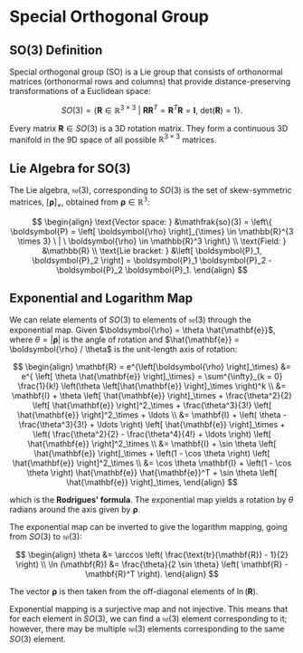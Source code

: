 # Special Orthogonal Group

## SO(3) Definition

Special orthogonal group (SO) is a Lie group that consists of orthonormal matrices (orthonormal rows and columns) that provide distance-preserving transformations of a Euclidean space:

$$
SO(3) = \left\{ \mathbf{R} \in \mathbb{R}^{3 \times 3} \ | \ \mathbf{R} \mathbf{R}^T = \mathbf{R}^T \mathbf{R} = \mathbf{I}, \ \text{det}(\mathbf{R}) = 1 \right\}.
$$

Every matrix $\mathbf{R} \in SO(3)$ is a 3D rotation matrix. They form a continuous 3D manifold in the 9D space of all possible $\mathbb{R}^{3 \times 3}$ matrices. 

## Lie Algebra for SO(3)

The Lie algebra, $\mathfrak{so}(3)$, corresponding to $SO(3)$ is the set of skew-symmetric matrices, $\left[ \boldsymbol{\rho} \right]_\times$, obtained from $\boldsymbol{\rho} \in \mathbb{R^3}$:

$$
\begin{align}
\text{Vector space: } &\mathfrak{so}(3) = \left\{ \boldsymbol{P} = \left[ \boldsymbol{\rho} \right]_{\times} \in \mathbb{R}^{3 \times 3} \ | \ \boldsymbol{\rho} \in \mathbb{R}^3 \right\} \\
\text{Field: } &\mathbb{R} \\
\text{Lie bracket: } &\left[ \boldsymbol{P}_1, \boldsymbol{P}_2  \right] = \boldsymbol{P}_1 \boldsymbol{P}_2 - \boldsymbol{P}_2 \boldsymbol{P}_1.
\end{align}
$$

## Exponential and Logarithm Map

We can relate elements of $SO(3)$ to elements of $\mathfrak{so}(3)$ through the exponential map. Given $\boldsymbol{\rho} = \theta \hat{\mathbf{e}}$, where $\theta = |\boldsymbol{\rho}|$ is the angle of rotation and $\hat{\mathbf{e}} = \boldsymbol{\rho} / \theta$ is the unit-length axis of rotation:

$$
\begin{align}
\mathbf{R} = e^{\left[\boldsymbol{\rho} \right]_\times} &= e^{ \left[ \theta \hat{\mathbf{e}} \right]_\times} = \sum^{\infty}_{k = 0} \frac{1}{k!} \left(\theta \left[\hat{\mathbf{e}} \right]_\times \right)^k \\
&= \mathbf{I} + \theta \left[ \hat{\mathbf{e}} \right]_\times + \frac{\theta^2}{2} \left[ \hat{\mathbf{e}} \right]^2_\times + 
\frac{\theta^3}{3!} \left[ \hat{\mathbf{e}} \right]^2_\times + \ldots \\
&= \mathbf{I} + \left( \theta - \frac{\theta^3}{3!} + \ldots \right) \left[ \hat{\mathbf{e}} \right]_\times + \left( \frac{\theta^2}{2} - \frac{\theta^4}{4!} + \ldots \right) \left[ \hat{\mathbf{e}} \right]^2_\times \\
&= \mathbf{I} + \sin \theta \left[ \hat{\mathbf{e}} \right]_\times + \left(1 - \cos \theta \right) \left[ \hat{\mathbf{e}} \right]^2_\times \\
&= \cos \theta \mathbf{I} + \left(1 - \cos \theta \right) \hat{\mathbf{e}} \hat{\mathbf{e}}^T + \sin \theta \left[ \hat{\mathbf{e}} \right]_\times,
\end{align}
$$

which is the **Rodrigues' formula**. The exponential map yields a rotation by $\theta$ radians around the axis given by $\boldsymbol{\rho}$. 

The exponential map can be inverted to give the logarithm mapping, going from $SO(3)$ to $\mathfrak{so}(3)$:

$$
\begin{align}
\theta &= \arccos \left( \frac{\text{tr}(\mathbf{R}) - 1}{2} \right) \\
\ln (\mathbf{R}) &= \frac{\theta}{2 \sin \theta} \left( \mathbf{R} - \mathbf{R}^T \right).
\end{align}
$$

The vector $\boldsymbol{\rho}$ is then taken from the off-diagonal elements of $\ln (\mathbf{R})$.

Exponential mapping is a surjective map and not injective. This means that for each element in $SO(3)$, we can find a $\mathfrak{so}(3)$ element corresponding to it; however, there may be multiple $\mathfrak{so}(3)$ elements corresponding to the same $SO(3)$ element.
